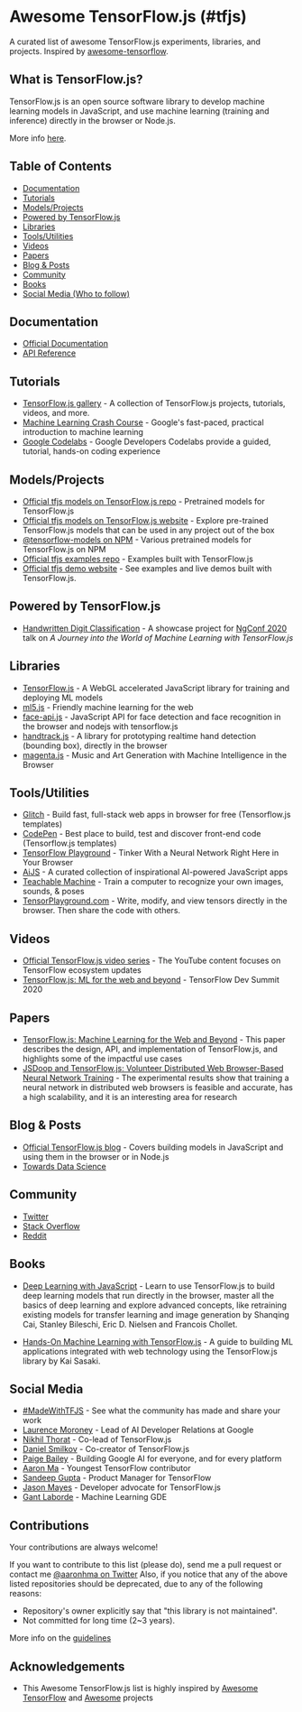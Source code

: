 # Awesome TensorFlow.js (#tfjs)

A curated list of awesome TensorFlow.js experiments, libraries, and projects. Inspired by [awesome-tensorflow](https://github.com/jtoy/awesome-tensorflow).

## What is TensorFlow.js?

TensorFlow.js is an open source software library to develop machine learning models in JavaScript, and use machine learning
(training and inference) directly in the browser or Node.js.

More info [here](https://www.tensorflow.org/js).

## Table of Contents

<!-- MarkdownTOC depth=4 -->
- [Documentation](#documentation)
- [Tutorials](#github-tutorials)
- [Models/Projects](#github-projects)
- [Powered by TensorFlow.js](#github-powered-by)
- [Libraries](#libraries)
- [Tools/Utilities](#tools-utils)
- [Videos](#video)
- [Papers](#papers)
- [Blog & Posts](#blogs)
- [Community](#community)
- [Books](#books)
- [Social Media (Who to follow)](#social-media)
<!-- /MarkdownTOC -->

<a name="documentation" />

## Documentation

* [Official Documentation](https://www.tensorflow.org/js/guide)
* [API Reference](https://js.tensorflow.org/api/latest/)

<a name="github-tutorials" />

## Tutorials

* [TensorFlow.js gallery](https://github.com/tensorflow/tfjs/blob/master/GALLERY.md) -  A collection of TensorFlow.js projects, tutorials, videos, and more.
* [Machine Learning Crash Course](https://developers.google.com/machine-learning/crash-course/) - Google's fast-paced, practical introduction to machine learning
* [Google Codelabs](https://codelabs.developers.google.com/) - Google Developers Codelabs provide a guided, tutorial, hands-on coding experience

<a name="github-projects" />

## Models/Projects

* [Official tfjs models on TensorFlow.js repo](https://github.com/tensorflow/tfjs-models) - Pretrained models for TensorFlow.js
* [Official tfjs models on TensorFlow.js website](https://www.tensorflow.org/js/models) - Explore pre-trained TensorFlow.js models that can be used in any project out of the box
* [@tensorflow-models on NPM](https://www.npmjs.com/search?q=%40tensorflow-models) - Various pretrained models for TensorFlow.js on NPM
* [Official tfjs examples repo](https://github.com/tensorflow/tfjs-examples) - Examples built with TensorFlow.js
* [Official tfjs demo website](https://www.tensorflow.org/js/demos) - See examples and live demos built with TensorFlow.js.

<a name="github-powered-by" />

## Powered by TensorFlow.js

* [Handwritten Digit Classification](https://github.com/aaronhma/ngconf-2020) - A showcase project for [NgConf 2020](https://www.ng-conf.org/) talk on *A Journey into the World of Machine Learning with TensorFlow.js*

<a name="libraries" />

## Libraries

* [TensorFlow.js](https://github.com/tensorflow/tfjs) - A WebGL accelerated JavaScript library for training and deploying ML models
* [ml5.js](https://ml5js.org/) - Friendly machine learning for the web
* [face-api.js](https://github.com/justadudewhohacks/face-api.js) - JavaScript API for face detection and face recognition in the browser and nodejs with tensorflow.js
* [handtrack.js](https://github.com/victordibia/handtrack.js/) - A library for prototyping realtime hand detection (bounding box), directly in the browser
* [magenta.js](https://magenta.tensorflow.org/get-started/#magenta-js) - Music and Art Generation with Machine Intelligence in the Browser

<a name="tools-utils" />

## Tools/Utilities

* [Glitch](https://glitch.com/@TensorFlowJS) - Build fast, full-stack web apps in browser for free (Tensorflow.js templates)
* [CodePen](https://codepen.io/topic/tensorflow/templates) - Best place to build, test and discover front-end code (Tensorflow.js templates)
* [TensorFlow Playground](https://playground.tensorflow.org) - Tinker With a Neural Network Right Here in Your Browser
* [AiJS](https://aijs.rocks/) - A curated collection of inspirational AI-powered JavaScript apps
* [Teachable Machine](https://teachablemachine.withgoogle.com/) - Train a computer to recognize your own images, sounds, & poses
* [TensorPlayground.com](https://www.tensorplayground.com/1.0.0/) - Write, modify, and view tensors directly in the browser. Then share the code with others.

<a name="video" />

## Videos

* [Official TensorFlow.js video series](https://www.youtube.com/playlist?reload=9&list=PLs6AluHXaQnjeI6jzDkpKXvbPj31i4GgF) - The YouTube content focuses on TensorFlow ecosystem updates
* [TensorFlow.js: ML for the web and beyond](https://youtu.be/iH9CS-QYmZs) - TensorFlow Dev Summit 2020

<a name="papers" />

## Papers

* [TensorFlow.js: Machine Learning for the Web and Beyond](https://arxiv.org/abs/1901.05350) - This paper describes the design, API, and implementation of TensorFlow.js, and highlights some of the impactful use cases
* [JSDoop and TensorFlow.js: Volunteer Distributed Web Browser-Based Neural Network Training](https://arxiv.org/abs/1910.07402) - The experimental results show that training a neural network in distributed web browsers is feasible and accurate, has a high scalability, and it is an interesting area for research

<a name="blogs" />

## Blog & Posts

* [Official TensorFlow.js blog](https://blog.tensorflow.org/search?label=TensorFlow.js&max-results=20) - Covers building models in JavaScript and using them in the browser or in Node.js
* [Towards Data Science](https://towardsdatascience.com/search?q=tensorflow.js)

<a name="community" />

## Community

* [Twitter](https://twitter.com/tensorflow)
* [Stack Overflow](https://stackoverflow.com/questions/tagged/tensorflow.js)
* [Reddit](https://www.reddit.com/r/TensorFlowJS)

<a name="books" />

## Books

* [Deep Learning with JavaScript](https://www.manning.com/books/deep-learning-with-javascript) - Learn to use TensorFlow.js to build deep learning models that run directly in the browser, master all the basics of deep learning and explore advanced concepts, like retraining existing models for transfer learning and image generation by Shanqing Cai, Stanley Bileschi, Eric D. Nielsen and Francois Chollet.

* [Hands-On Machine Learning with TensorFlow.js](https://www.amazon.com/Hands-Machine-Learning-TensorFlow-js-applications/dp/1838821732) - A guide to building ML applications integrated with web technology using the TensorFlow.js library by Kai Sasaki.

<a name="books" />

## Social Media

<a name="social-media" />

* [#MadeWithTFJS](https://twitter.com/hashtag/MadeWithTFJS) - See what the community has made and share your work
* [Laurence Moroney](https://twitter.com/lmoroney) - Lead of AI Developer Relations at Google
* [Nikhil Thorat](https://twitter.com/nsthorat) - Co-lead of TensorFlow.js
* [Daniel Smilkov](https://twitter.com/dsmilkov) - Co-creator of TensorFlow.js
* [Paige Bailey](https://twitter.com/DynamicWebPaige) - Building
Google AI for everyone, and for every platform
* [Aaron Ma](https://twitter.com/aaronhma) - Youngest TensorFlow contributor
* [Sandeep Gupta](https://twitter.com/TheSandeepGupta) - Product Manager for TensorFlow
* [Jason Mayes](https://twitter.com/jason_mayes) - Developer advocate for TensorFlow.js
* [Gant Laborde](https://twitter.com/GantLaborde) - Machine Learning GDE

## Contributions

Your contributions are always welcome!

If you want to contribute to this list (please do), send me a pull request or contact me [@aaronhma on Twitter](https://twitter.com/aaronhma)
Also, if you notice that any of the above listed repositories should be deprecated, due to any of the following reasons:

* Repository's owner explicitly say that "this library is not maintained".
* Not committed for long time (2~3 years).

More info on the [guidelines](CONTRIBUTING.md)


<a name="credits" />

## Acknowledgements

* This Awesome TensorFlow.js list is highly inspired by [Awesome TensorFlow](https://github.com/jtoy/awesome-tensorflow) and [Awesome](https://github.com/sindresorhus/awesome) projects
